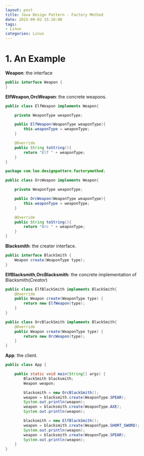 ```yaml
---
layout: post
title: Java Design Pattern - Factory Method
date: 2015-09-02 15:10:00
tags:
- Linux
categories: Linux
---
```


# 1. An Example

**Weapon**: the interface
```java
public interface Weapon {
}
```
**ElfWeapon**,**OrcWeapon**: the concrete weapons.
```java
public class ElfWeapon implements Weapon{

    private WeaponType weaponType;

    public ElfWeapon(WeaponType weaponType){
        this.weaponType = weaponType;
    }

    @Override
    public String toString(){
        return "Elf " + weaponType;
    }
}

package com.leo.designpattern.factorymethod;

public class OrcWeapon implements Weapon{

    private WeaponType weaponType;

    public OrcWeapon(WeaponType weaponType){
        this.weaponType = weaponType;
    }

    @Override
    public String toString(){
        return "Orc " + weaponType;
    }
}
```
**Blacksmith**: the creater interface.
```java
public interface BlackSmith {
    Weapon create(WeaponType type);
}
```
**ElfBlacksmith**,**OrcBlacksmith**: the concrete implementation of Blacksmith(*Creator*)
```java
public class ElfBlackSmith implements BlackSmith{
    @Override
    public Weapon create(WeaponType type) {
        return new ElfWeapon(type);
    }
}

public class OrcBlackSmith implements BlackSmith{
    @Override
    public Weapon create(WeaponType type) {
        return new OrcWeapon(type);
    }
}
```
**App**: the client.
```java
public class App {

    public static void main(String[] args) {
        BlackSmith blacksmith;
        Weapon weapon;

        blacksmith = new OrcBlackSmith();
        weapon = blacksmith.create(WeaponType.SPEAR);
        System.out.println(weapon);
        weapon = blacksmith.create(WeaponType.AXE);
        System.out.println(weapon);

        blacksmith = new ElfBlackSmith();
        weapon = blacksmith.create(WeaponType.SHORT_SWORD);
        System.out.println(weapon);
        weapon = blacksmith.create(WeaponType.SPEAR);
        System.out.println(weapon);
    }
}
```

